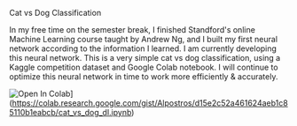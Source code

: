 Cat vs Dog Classification

In my free time on the semester break, I finished Standford's online Machine Learning course taught by Andrew Ng, and I built my first neural network according to the information I learned.
I am currently developing this neural network.
This is a very simple cat vs dog classification, using a Kaggle competition dataset and Google Colab notebook. 
I will continue to optimize this neural network in time to work more efficiently & accurately.

![Open In Colab](https://colab.research.google.com/assets/colab-badge.svg)](https://colab.research.google.com/gist/Alpostros/d15e2c52a461624aeb1c85110b1eabcb/cat_vs_dog_dl.ipynb)
